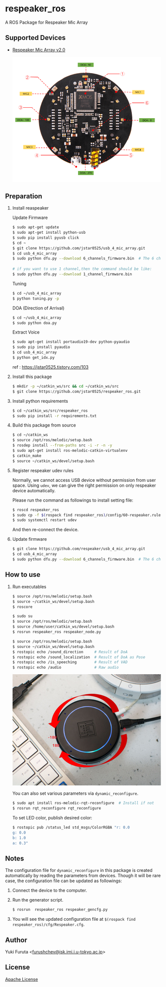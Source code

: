 respeaker_ros
=============

A ROS Package for Respeaker Mic Array


## Supported Devices

- [Respeaker Mic Array v2.0](http://wiki.seeedstudio.com/ReSpeaker_Mic_Array_v2.0/)

    ![Respeaker Mic Array v2.0](https://github.com/SeeedDocument/ReSpeaker_Mic_Array_V2/raw/master/img/Hardware%20Overview.png)

## Preparation

1. Install reaspeaker
    
    Update Firmware
    ```bash
    $ sudo apt-get update
    $ sudo apt-get install python-usb
    $ sudo pip install pyusb click
    $ cd ~
    $ git clone https://github.com/jstar0525/usb_4_mic_array.git
    $ cd usb_4_mic_array
    $ sudo python dfu.py --download 6_channels_firmware.bin  # The 6 channels version 

    # if you want to use 1 channel,then the command should be like:
    $ sudo python dfu.py --download 1_channel_firmware.bin
    ```

    Tuning
    ```bash
    $ cd ~/usb_4_mic_array
    $ python tuning.py -p
    ```

    DOA (Direction of Arrival)
    ```bash
    $ cd ~/usb_4_mic_array
    $ sudo python doa.py 
    ```

    Extract Voice
    ```bash
    $ sudo apt-get install portaudio19-dev python-pyaudio
    $ sudo pip install pyaudio
    $ cd usb_4_mic_array
    $ python get_idx.py
    ```

    ref : https://jstar0525.tistory.com/103

1. Install this package

    ```bash
    $ mkdir -p ~/catkin_ws/src && cd ~/catkin_ws/src
    $ git clone https://github.com/jstar0525/respeaker_ros.git
    ```

1. Install python requirements

    ```bash
    $ cd ~/catkin_ws/src/respeaker_ros
    $ sudo pip install -r requirements.txt
    ```

1. Build this package from source

    ```bash
    $ cd ~/catkin_ws
    $ source /opt/ros/melodic/setup.bash
    $ rosdep install --from-paths src -i -r -n -y
    $ sudo apt-get install ros-melodic-catkin-virtualenv
    $ catkin_make
    $ source ~/catkin_ws/devel/setup.bash
    ```

1. Register respeaker udev rules

    Normally, we cannot access USB device without permission from user space.
    Using `udev`, we can give the right permission on only respeaker device automatically.

    Please run the command as followings to install setting file:

    ```bash
    $ roscd respeaker_ros
    $ sudo cp -f $(rospack find respeaker_ros)/config/60-respeaker.rules /etc/udev/rules.d/60-respeaker.rules
    $ sudo systemctl restart udev
    ```

    And then re-connect the device.

1. Update firmware

    ```bash
    $ git clone https://github.com/respeaker/usb_4_mic_array.git
    $ cd usb_4_mic_array
    $ sudo python dfu.py --download 6_channels_firmware.bin  # The 6 channels version 
    ```

## How to use

1. Run executables
    ```bash
    $ source /opt/ros/melodic/setup.bash
    $ source ~/catkin_ws/devel/setup.bash
    $ roscore
    ```
    ```bash
    $ sudo su
    $ source /opt/ros/melodic/setup.bash
    $ source /home/user/catkin_ws/devel/setup.bash
    $ rosrun respeaker_ros respeaker_node.py
    ```
    ```bash
    $ source /opt/ros/melodic/setup.bash
    $ source ~/catkin_ws/devel/setup.bash
    $ rostopic echo /sound_direction     # Result of DoA
    $ rostopic echo /sound_localization  # Result of DoA as Pose
    $ rostopic echo /is_speeching        # Result of VAD
    $ rostopic echo /audio               # Raw audio
    ```

    ![Respeaker direction](./direction.png)

    You can also set various parameters via `dynamic_reconfigure`.

    ```bash
    $ sudo apt install ros-melodic-rqt-reconfigure  # Install if not
    $ rosrun rqt_reconfigure rqt_reconfigure
    ```

    To set LED color, publish desired color:

    ```bash
    $ rostopic pub /status_led std_msgs/ColorRGBA "r: 0.0
    g: 0.0
    b: 1.0
    a: 0.3"
    ```


## Notes

The configuration file for `dynamic_reconfigure` in this package is created automatically by reading the parameters from devices.
Though it will be rare case, the configuration file can be updated as followings:

1. Connect the device to the computer.
1. Run the generator script.

    ```bash
    $ rosrun  respeaker_ros respeaker_gencfg.py
    ```
1. You will see the updated configuration file at `$(rospack find respeaker_ros)/cfg/Respeaker.cfg`.


## Author

Yuki Furuta <<furushchev@jsk.imi.i.u-tokyo.ac.jp>>

## License

[Apache License](LICENSE)
